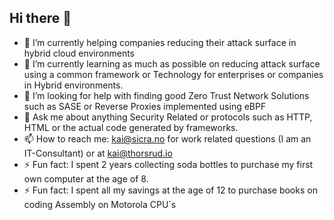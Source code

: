 ## Hi there 👋

- 🔭 I’m currently helping companies reducing their attack surface in hybrid cloud environments
- 🌱 I’m currently learning as much as possible on reducing attack surface using a common framework or Technology for enterprises or companies in Hybrid environments.
- 🤔 I’m looking for help with finding good Zero Trust Network Solutions such as SASE or Reverse Proxies implemented using eBPF 
- 💬 Ask me about anything Security Related or protocols such as HTTP, HTML or the actual code generated by frameworks.
- 📫 How to reach me: kai@sicra.no for work related questions (I am an IT-Consultant) or at kai@thorsrud.io
- ⚡ Fun fact: I spent 2 years collecting soda bottles to purchase my first own computer at the age of 8.
- ⚡ Fun fact: I spent all my savings at the age of 12 to purchase books on coding Assembly on Motorola CPU´s


